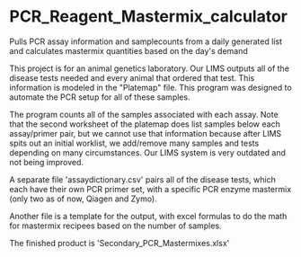 # PCR_Reagent_Mastermix_calculator
Pulls PCR assay information and samplecounts from a daily generated list and calculates mastermix quantities based on the day's demand

This project is for an animal genetics laboratory. Our LIMS outputs all of the disease tests needed and every animal that ordered 
that test.
This information is modeled in the "Platemap" file. This program was designed to automate the PCR setup for all of these samples.

The program counts all of the samples associated with each assay. Note that the second worksheet of the platemap does list samples below
each assay/primer pair, but we cannot use that information because after LIMS spits out an initial worklist, we add/remove many 
samples and tests depending on many circumstances. 
Our LIMS system is very outdated and not being improved.

A separate file 'assaydictionary.csv' pairs all of the disease tests, which each have their own PCR primer set, with a specific PCR enzyme 
mastermix (only two as of now, Qiagen and Zymo). 

Another file is a template for the output, with excel formulas to do the math for mastermix recipees based on the number of samples.

The finished product is 'Secondary_PCR_Mastermixes.xlsx'
